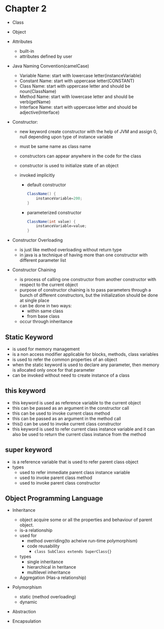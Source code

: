 # Chapter 2

- Class
- Object
- Attributes
  - built-in
  - attributes defined by user
- Java Naming Convention(camelCase)
  - Variable Name: start with lowercase letter(instanceVariable)
  - Constant Name: start with uppercase letter(CONSTANT)
  - Class Name: start with uppercase letter and should be noun(ClassName)
  - Method Name: start with lowercase letter and should be verb(getName)
  - Interface Name: start with uppercase letter and should be adjective(Interface)
- Constructor:

  - new keyword create constructor with the help of JVM and assign 0, null depending upon type of instance variable
  - must be same name as class name
  - constructors can appear anywhere in the code for the class
  - constructor is used to initialize state of an object
  - invoked implicitly

    - default constructor

      ```java
      ClassName() {
          instanceVariable=200;
      }
      ```

    - parameterized constructor

      ```java
      ClassName(int value) {
          instanceVariable=value;
      }
      ```

- Constructor Overloading

  - is just like method overloading without return type
  - in java is a technique of having more than one constructor with different parameter list

- Constructor Chaining
  - is process of calling one constructor from another constructor with respect to the current object
  - purpose of constructor chaining is to pass parameters through a bunch of different constructors, but the initialization should be done at single place
  - can be done in two ways:
    - within same class
    - from base class
  - occur through inheritance

## Static Keyword

- is used for memory management
- is a non access modifier applicable for blocks, methods, class variables
- is used to refer the common properties of an object
- when the static keyword is used to declare any parameter, then memory is allocated only once for that parameter
- can be invoked without need to create instance of a class

## this keyword

- this keyword is used as reference variable to the current object
- this can be passed as an argument in the constructor call
- this can be used to invoke current class method
- this can be passed as an argument in the method call
- this() can be used to invoke current class constructor
- this keyword is used to refer current class instance variable and it can also be used to return the current class instance from the method

## super keyword

- is a reference variable that is used to refer parent class object
- types
  - used to refer immediate parent class instance variable
  - used to invoke parent class method
  - used to invoke parent class constructor

## Object Programming Language

- Inheritance

  - object acquire some or all the properties and behaviour of parent object.
  - is-a relationship
  - used for
    - method overriding(to acheive run-time polymorphism)
    - code reusability
      - `class SubClass extends SuperClass{}`
  - types
    - single inheritance
    - hierarchical in heritance
    - multilevel inheritance
  - Aggregation (Has-a relationship)

- Polymorphism
  - static (method overloading)
  - dynamic
- Abstraction
- Encapsulation
